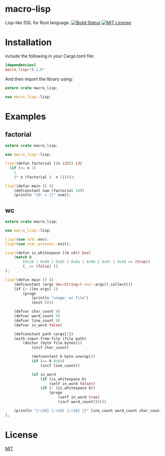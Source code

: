 # macro-lisp

Lisp-like DSL for Rust language.
[![Build Status](https://travis-ci.org/JunSuzukiJapan/macro-lisp.svg?branch=master)](https://travis-ci.org/JunSuzukiJapan/macro-lisp)
[![MIT License](http://img.shields.io/badge/license-MIT-blue.svg?style=flat)](LICENSE)

# Installation

include the following in your Cargo.toml file:

```toml
[dependencies]
macro_lisp="0.1.0"
```

And then import the library using:

```rust
extern crate macro_lisp;

use macro_lisp::lisp;
```

# Examples

## factorial

``` rust
extern crate macro_lisp;

use macro_lisp::lisp;

lisp!(defun factorial ((n i32)) i32
  (if (<= n 1)
    1
    (* n (factorial (- n 1)))));

lisp!(defun main () ()
    (defconstant num (factorial 10))
    (println "10! = {}" num));
```

## wc

``` rust
extern crate macro_lisp;

use macro_lisp::lisp;

lisp!(use std::env);
lisp!(use std::process::exit);

lisp!(defun is_whitespace ((b u8)) bool
    (match b
        (0x20 | 0x09 | 0x85 | 0x0a | 0x0b | 0x0c | 0x0d => (true))
        (_ => (false) ))
);

lisp!(defun main () ()
    (defconstant (args Vec<String>) env::args().collect())
    (if (< (len args) 2)
        (progn
            (println "usage: wc file")
            (exit 0)))

    (defvar char_count 0)
    (defvar word_count 0)
    (defvar line_count 0)
    (defvar in_word false)

    (defconstant path &args[1])
    (with-input-from-file (file path)
        (doiter (byte file.bytes())
            (incf char_count)

            (defconstant b byte.unwrap())
            (if (== b 0x0a)
                (incf line_count))

            (if in_word
                (if (is_whitespace b)
                    (setf in_word false))
                (if (! (is_whitespace b))
                    (progn
                        (setf in_word true)
                        (incf word_count))))))

    (println "{:>10} {:>10} {:>10} {}" line_count word_count char_count path)
);
```

# License

[MIT](LICENSE)

